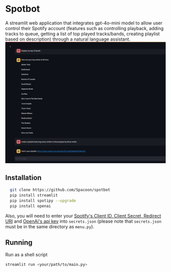 # Spotbot

A streamlit web application that integrates gpt-4o-mini model to allow user control their Spotify account (features such as controlling playback, adding tracks to queue, getting a list of top played tracks/bands, creating playlist based on description) through a natural language assistant.
![alt text](https://github.com/Spacoon/spotbot/blob/main/showcase.png)

## Installation

```bash
  git clone https://github.com/Spacoon/spotbot
  pip install streamlit
  pip install spotipy --upgrade
  pip install openai
```
Also, you will need to enter your [Spotify's Client ID, Client Secret, Redirect URI](https://developer.spotify.com/documentation/web-api/concepts/apps) and [OpenAi's api key](https://platform.openai.com/docs/quickstart/create-and-export-an-api-key) into ```secrets.json``` (please note that ```secrets.json``` must be in the same directory as ```menu.py```).

## Running

Run as a shell script
```bash 
streamlit run <your/path/to/main.py>
```
